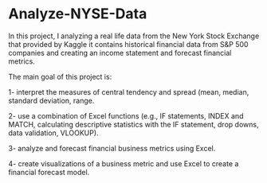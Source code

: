 # Analyze-NYSE-Data
In this project, I analyzing a real life data from the New York Stock Exchange that provided by Kaggle it contains historical financial data from S&P 500 companies and creating an income statement and forecast financial metrics.

The main goal of this project is:

1- interpret the measures of central tendency and spread (mean, median, standard deviation, range.

2- use a combination of Excel functions (e.g., IF statements, INDEX and MATCH, calculating descriptive statistics with the IF statement, drop downs, data validation, VLOOKUP).

3- analyze and forecast financial business metrics using Excel.

4- create visualizations of a business metric and use Excel to create a financial forecast model.
